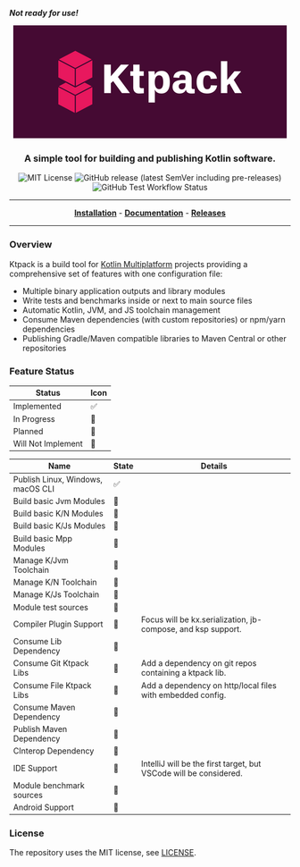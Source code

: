 ***Not ready for use!***

<p align="center">
<img src="docs/img/cover-small.png" alt="Ktpack Logo"/>
</p>

<h3 align="center">A simple tool for building and publishing Kotlin software.</h3>

<p align="center">
<img alt="MIT License" src="https://img.shields.io/github/license/drewcarlson/ktpack"/>
<img src="https://img.shields.io/github/v/release/drewcarlson/ktpack?include_prereleases" alt="GitHub release (latest SemVer including pre-releases)"/>
<img src="https://img.shields.io/github/workflow/status/drewcarlson/ktpack/Tests?label=Tests" alt="GitHub Test Workflow Status"/>
</p>

---

<p align="center">
<a href="https://drewcarlson.github.io/ktpack/"><b>Installation</b></a> -
<a href="https://drewcarlson.github.io/ktpack/"><b>Documentation</b></a> -
<a href="https://github.com/DrewCarlson/ktpack/releases/"><b>Releases</b></a>
</p>

---

### Overview

Ktpack is a build tool for [Kotlin Multiplatform](https://kotl.in/multiplatform) projects
providing a comprehensive set of features with one configuration file:

- Multiple binary application outputs and library modules
- Write tests and benchmarks inside or next to main source files
- Automatic Kotlin, JVM, and JS toolchain management
- Consume Maven dependencies (with custom repositories) or npm/yarn dependencies
- Publishing Gradle/Maven compatible libraries to Maven Central or other repositories

### Feature Status

| Status             | Icon                   |
|--------------------|------------------------|
| Implemented        | :white_check_mark:     |
| In Progress        | :large_blue_circle:    |
| Planned            | :large_orange_diamond: |
| Will Not Implement | :red_circle:           |

| Name                              | State                  | Details                                                           |
|-----------------------------------|------------------------|-------------------------------------------------------------------|
| Publish Linux, Windows, macOS CLI | :white_check_mark:     |                                                                   |
| Build basic Jvm Modules           | :large_blue_circle:    |                                                                   |
| Build basic K/N Modules           | :large_blue_circle:    |                                                                   |
| Build basic K/Js Modules          | :large_blue_circle:    |                                                                   |
| Build basic Mpp Modules           | :large_blue_circle:    |                                                                   |
| Manage K/Jvm Toolchain            | :large_blue_circle:    |                                                                   |
| Manage K/N Toolchain              | :large_blue_circle:    |                                                                   |
| Manage K/Js Toolchain             | :large_blue_circle:    |                                                                   |
| Module test sources               | :large_blue_circle:    |                                                                   |
| Compiler Plugin Support           | :large_orange_diamond: | Focus will be kx.serialization, jb-compose, and ksp support.      |
| Consume Lib Dependency            | :large_orange_diamond: |                                                                   |
| Consume Git Ktpack Libs           | :large_orange_diamond: | Add a dependency on git repos containing a ktpack lib.            |
| Consume File Ktpack Libs          | :large_orange_diamond: | Add a dependency on http/local files with embedded config.        |
| Consume Maven Dependency          | :large_orange_diamond: |                                                                   |
| Publish Maven Dependency          | :large_orange_diamond: |                                                                   |
| CInterop Dependency               | :large_orange_diamond: |                                                                   |
| IDE Support                       | :large_orange_diamond: | IntelliJ will be the first target, but VSCode will be considered. |
| Module benchmark sources          | :large_orange_diamond: |                                                                   |
| Android Support                   | :red_circle:           |                                                                   |

### License

The repository uses the MIT license, see [LICENSE](LICENSE).
